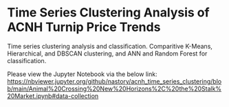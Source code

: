 # Time Series Clustering Analysis of ACNH Turnip Price Trends

Time series clustering analysis and classification. Comparitive K-Means, Hierarchical, and DBSCAN clustering, and ANN and Random Forest for classification.

Please view the Jupyter Notebook via the below link:
https://nbviewer.jupyter.org/github/nastory/acnh_time_series_clustering/blob/main/Animal%20Crossing%20New%20Horizons%2C%20the%20Stalk%20Market.ipynb#data-collection

